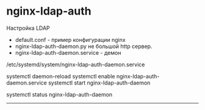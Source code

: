 # nginx-ldap-auth
Настройка  LDAP

- default.conf - пример конфигурации nginx
- nginx-ldap-auth-daemon.py не большой http сервер.
- nginx-ldap-auth-daemon.service - демон 

 /etc/systemd/system/nginx-ldap-auth-daemon.service
 
systemctl daemon-reload
systemctl enable nginx-ldap-auth-daemon.service
systemctl start nginx-ldap-auth-daemon

systemctl status nginx-ldap-auth-daemon

-------------
